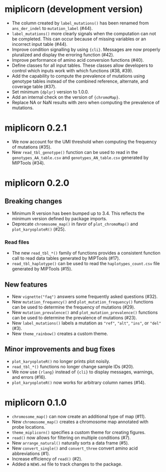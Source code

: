 # miplicorn (development version)

- The column created by `label_mutations()` has been renamed from
  `ans_der_indel` to `mutation_label` (#44).
- `label_mutations()` more clearly signals when the computation can not be
  completed. This can occur because of missing variables or an incorrect input
  table (#44).
- Improve condition signalling by using `{cli}`. Messages are now properly
  pluralized and display the erroring function (#42).
- Improve performance of amino acid conversion functions (#40).
- Define classes for all input tables. These classes allow developers to control
  which inputs work with which functions (#38, #39).
- Add the capability to compute the prevalence of mutations using genotype
  tables instead of the combined reference, alternate, and coverage table (#37).
- Set minimum `{dplyr}` version to 1.0.0.
- Add an internal check on the version of `{chromoMap}`.
- Replace NA or NaN results with zero when computing the prevalence of
  mutations.

# miplicorn 0.2.1

- We now account for the UMI threshold when computing the frequency of
  mutations (#35).
- New `read_tbl_genotype()` function can be used to read in the
  `genotypes_AA_table.csv` and `genotypes_AN_table.csv` generated by MIPTools
  (#34).

# miplicorn 0.2.0

## Breaking changes

- Minimum R version has been bumped up to 3.4. This reflects the minimum version
  defined by package imports.
- Deprecate `chromosome_map()` in favor of `plot_chromoMap()` and
  `plot_karyoploteR()` (#25).

### Read files

- The new `read_tbl_*()` family of functions provides a consistent function call
  to read data tables generated by MIPTools (#17).
- `read_tbl_haplotype()` can be used to read the `haplotypes_count.csv` file
  generated by MIPTools (#15).

## New features

- New `vignette("faq")` answers some frequently asked questions (#32).
- New `mutation_frequency()` and `plot_mutation_frequency()` functions can be
  used to determine the frequency of mutations (#29).
- New `mutation_prevalence()` and `plot_mutation_prevalence()` functions can be
  used to determine the prevalence of mutations (#23).
- New `label_mutations()` labels a mutation as `"ref"`, `"alt"`, `"ins"`, or
  `"del"` (#3).
- New `theme_rainbow()` creates a custom theme.

## Minor improvements and bug fixes

- `plot_karyoploteR()` no longer prints plot noisily.
- `read_tbl_*()` functions no longer change sample IDs (#20).
- We now use `{rlang}` instead of `{cli}` to display messages, warnings, and
  errors (#16).
- `plot_karyoploteR()` now works for arbitrary column names (#14).

# miplicorn 0.1.0

- `chromosome_map()` can now create an additional type of map (#11).
- New `chromosome_map()` creates a chromosome map annotated with probe
  locations.
- `theme_miplicorn()` specifies a custom theme for creating figures.
- `read()` now allows for filtering on multiple conditions (#7).
- New `arrange_natural()` naturally sorts a data frame (#5).
- New `convert_single()` and `convert_three` convert amino acid abbreviations
  (#1).
- Increase efficiency of `read()` (#2).
- Added a `NEWS.md` file to track changes to the package.
